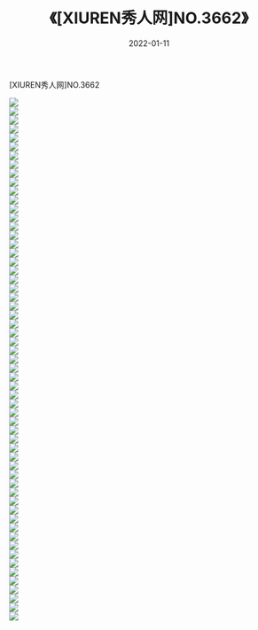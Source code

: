 ﻿---
layout: post
title:  《[XIUREN秀人网]NO.3662》
date:   2022-01-11
img: http://img.660000.xyz/Sharelink/秀人网/秀人网第04部分/[XIUREN秀人网]NO.3662/000.jpg
categories: [美女, 清纯, 唯美]
---

[XIUREN秀人网]NO.3662

 ![](http://img.660000.xyz/Sharelink/秀人网/秀人网第04部分/[XIUREN秀人网]NO.3662/001.jpg) <br>![](http://img.660000.xyz/Sharelink/秀人网/秀人网第04部分/[XIUREN秀人网]NO.3662/002.jpg) <br>![](http://img.660000.xyz/Sharelink/秀人网/秀人网第04部分/[XIUREN秀人网]NO.3662/003.jpg) <br>![](http://img.660000.xyz/Sharelink/秀人网/秀人网第04部分/[XIUREN秀人网]NO.3662/004.jpg) <br>![](http://img.660000.xyz/Sharelink/秀人网/秀人网第04部分/[XIUREN秀人网]NO.3662/005.jpg) <br>![](http://img.660000.xyz/Sharelink/秀人网/秀人网第04部分/[XIUREN秀人网]NO.3662/006.jpg) <br>![](http://img.660000.xyz/Sharelink/秀人网/秀人网第04部分/[XIUREN秀人网]NO.3662/007.jpg) <br>![](http://img.660000.xyz/Sharelink/秀人网/秀人网第04部分/[XIUREN秀人网]NO.3662/008.jpg) <br>![](http://img.660000.xyz/Sharelink/秀人网/秀人网第04部分/[XIUREN秀人网]NO.3662/009.jpg) <br>![](http://img.660000.xyz/Sharelink/秀人网/秀人网第04部分/[XIUREN秀人网]NO.3662/010.jpg) <br>![](http://img.660000.xyz/Sharelink/秀人网/秀人网第04部分/[XIUREN秀人网]NO.3662/011.jpg) <br>![](http://img.660000.xyz/Sharelink/秀人网/秀人网第04部分/[XIUREN秀人网]NO.3662/012.jpg) <br>![](http://img.660000.xyz/Sharelink/秀人网/秀人网第04部分/[XIUREN秀人网]NO.3662/013.jpg) <br>![](http://img.660000.xyz/Sharelink/秀人网/秀人网第04部分/[XIUREN秀人网]NO.3662/014.jpg) <br>![](http://img.660000.xyz/Sharelink/秀人网/秀人网第04部分/[XIUREN秀人网]NO.3662/015.jpg) <br>![](http://img.660000.xyz/Sharelink/秀人网/秀人网第04部分/[XIUREN秀人网]NO.3662/016.jpg) <br>![](http://img.660000.xyz/Sharelink/秀人网/秀人网第04部分/[XIUREN秀人网]NO.3662/017.jpg) <br>![](http://img.660000.xyz/Sharelink/秀人网/秀人网第04部分/[XIUREN秀人网]NO.3662/018.jpg) <br>![](http://img.660000.xyz/Sharelink/秀人网/秀人网第04部分/[XIUREN秀人网]NO.3662/019.jpg) <br>![](http://img.660000.xyz/Sharelink/秀人网/秀人网第04部分/[XIUREN秀人网]NO.3662/020.jpg) <br>![](http://img.660000.xyz/Sharelink/秀人网/秀人网第04部分/[XIUREN秀人网]NO.3662/021.jpg) <br>![](http://img.660000.xyz/Sharelink/秀人网/秀人网第04部分/[XIUREN秀人网]NO.3662/022.jpg) <br>![](http://img.660000.xyz/Sharelink/秀人网/秀人网第04部分/[XIUREN秀人网]NO.3662/023.jpg) <br>![](http://img.660000.xyz/Sharelink/秀人网/秀人网第04部分/[XIUREN秀人网]NO.3662/024.jpg) <br>![](http://img.660000.xyz/Sharelink/秀人网/秀人网第04部分/[XIUREN秀人网]NO.3662/025.jpg) <br>![](http://img.660000.xyz/Sharelink/秀人网/秀人网第04部分/[XIUREN秀人网]NO.3662/026.jpg) <br>![](http://img.660000.xyz/Sharelink/秀人网/秀人网第04部分/[XIUREN秀人网]NO.3662/027.jpg) <br>![](http://img.660000.xyz/Sharelink/秀人网/秀人网第04部分/[XIUREN秀人网]NO.3662/028.jpg) <br>![](http://img.660000.xyz/Sharelink/秀人网/秀人网第04部分/[XIUREN秀人网]NO.3662/029.jpg) <br>![](http://img.660000.xyz/Sharelink/秀人网/秀人网第04部分/[XIUREN秀人网]NO.3662/030.jpg) <br>![](http://img.660000.xyz/Sharelink/秀人网/秀人网第04部分/[XIUREN秀人网]NO.3662/031.jpg) <br>![](http://img.660000.xyz/Sharelink/秀人网/秀人网第04部分/[XIUREN秀人网]NO.3662/032.jpg) <br>![](http://img.660000.xyz/Sharelink/秀人网/秀人网第04部分/[XIUREN秀人网]NO.3662/033.jpg) <br>![](http://img.660000.xyz/Sharelink/秀人网/秀人网第04部分/[XIUREN秀人网]NO.3662/034.jpg) <br>![](http://img.660000.xyz/Sharelink/秀人网/秀人网第04部分/[XIUREN秀人网]NO.3662/035.jpg) <br>![](http://img.660000.xyz/Sharelink/秀人网/秀人网第04部分/[XIUREN秀人网]NO.3662/036.jpg) <br>![](http://img.660000.xyz/Sharelink/秀人网/秀人网第04部分/[XIUREN秀人网]NO.3662/037.jpg) <br>![](http://img.660000.xyz/Sharelink/秀人网/秀人网第04部分/[XIUREN秀人网]NO.3662/038.jpg) <br>![](http://img.660000.xyz/Sharelink/秀人网/秀人网第04部分/[XIUREN秀人网]NO.3662/039.jpg) <br>![](http://img.660000.xyz/Sharelink/秀人网/秀人网第04部分/[XIUREN秀人网]NO.3662/040.jpg) <br>![](http://img.660000.xyz/Sharelink/秀人网/秀人网第04部分/[XIUREN秀人网]NO.3662/041.jpg) <br>![](http://img.660000.xyz/Sharelink/秀人网/秀人网第04部分/[XIUREN秀人网]NO.3662/042.jpg) <br>![](http://img.660000.xyz/Sharelink/秀人网/秀人网第04部分/[XIUREN秀人网]NO.3662/043.jpg) <br>![](http://img.660000.xyz/Sharelink/秀人网/秀人网第04部分/[XIUREN秀人网]NO.3662/044.jpg) <br>![](http://img.660000.xyz/Sharelink/秀人网/秀人网第04部分/[XIUREN秀人网]NO.3662/045.jpg) <br>![](http://img.660000.xyz/Sharelink/秀人网/秀人网第04部分/[XIUREN秀人网]NO.3662/046.jpg) <br>![](http://img.660000.xyz/Sharelink/秀人网/秀人网第04部分/[XIUREN秀人网]NO.3662/047.jpg) <br>![](http://img.660000.xyz/Sharelink/秀人网/秀人网第04部分/[XIUREN秀人网]NO.3662/048.jpg) <br>![](http://img.660000.xyz/Sharelink/秀人网/秀人网第04部分/[XIUREN秀人网]NO.3662/049.jpg) <br>![](http://img.660000.xyz/Sharelink/秀人网/秀人网第04部分/[XIUREN秀人网]NO.3662/050.jpg) <br>![](http://img.660000.xyz/Sharelink/秀人网/秀人网第04部分/[XIUREN秀人网]NO.3662/051.jpg) <br>![](http://img.660000.xyz/Sharelink/秀人网/秀人网第04部分/[XIUREN秀人网]NO.3662/052.jpg) <br>![](http://img.660000.xyz/Sharelink/秀人网/秀人网第04部分/[XIUREN秀人网]NO.3662/053.jpg) <br>![](http://img.660000.xyz/Sharelink/秀人网/秀人网第04部分/[XIUREN秀人网]NO.3662/054.jpg) <br>![](http://img.660000.xyz/Sharelink/秀人网/秀人网第04部分/[XIUREN秀人网]NO.3662/055.jpg) <br>![](http://img.660000.xyz/Sharelink/秀人网/秀人网第04部分/[XIUREN秀人网]NO.3662/056.jpg) <br>![](http://img.660000.xyz/Sharelink/秀人网/秀人网第04部分/[XIUREN秀人网]NO.3662/057.jpg) <br>![](http://img.660000.xyz/Sharelink/秀人网/秀人网第04部分/[XIUREN秀人网]NO.3662/058.jpg) <br>![](http://img.660000.xyz/Sharelink/秀人网/秀人网第04部分/[XIUREN秀人网]NO.3662/059.jpg) <br>